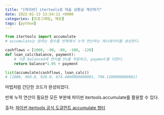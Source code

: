 ```yaml
---
title: "[파이썬] itertools로 대출 상환금 계산하기"
date: 2022-01-13 13:54:11 +0900
categories: [프로그래밍, 메모]
tags: [python]
---
```


```python
from itertools import accumulate
# accumulate는 원하는 함수를 반복해서 누적 연산하는 제너레이터를 생성한다.

cashflows = [1000, -90, -80, -100, -120]
def loan_calc(balance, payment):
    # 기존 balanced에 연이율 5%를 적용하고, payment를 더한다.
    return balance*1.05 + payment

list(accumulate(cashflows, loan_calc))
# [1000, 960.0, 928.0, 874.4000000000001, 798.1200000000001]
```

마법처럼 간단한 코드가 완성되었다.

반복 누적 연산이 필요한 모든 부분에 파이썬 itertools.accumulate를 활용할 수 있다.

출처: [파이썬 itertools 공식 도큐먼트 accumulate 챕터](https://docs.python.org/3/library/itertools.html#itertools.accumulate)
